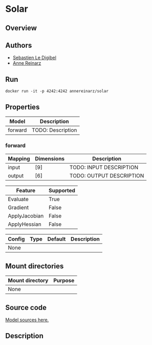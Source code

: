 # Solar

## Overview


## Authors
- [Sebastien Le Digibel](mailto:sebastien.le-digabel@polymtl.ca)
- [Anne Reinarz](mailto:anne.k.reinarz@durham.ac.uk)

## Run
```
docker run -it -p 4242:4242 annereinarz/solar
```
## Properties                                                                                                                                                                                 
                                                                                                                                                                                              
Model | Description                                                                                                                                                                           
---|---
forward | TODO: Description

### forward
Mapping | Dimensions | Description
---|---|---
input | [9] | TODO: INPUT DESCRIPTION
output | [6] | TODO: OUTPUT DESCRIPTION

Feature | Supported
---|---
Evaluate | True
Gradient | False
ApplyJacobian | False
ApplyHessian | False

Config | Type | Default | Description
---|---|---|---
None | | |

## Mount directories
Mount directory | Purpose
---|---
None |

## Source code
[Model sources here.](https://github.com/UM-Bridge/TODO)
## Description

